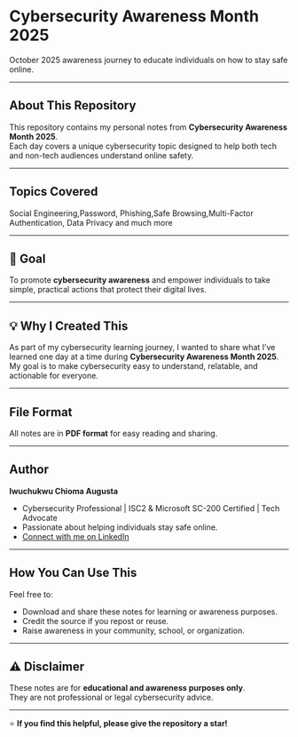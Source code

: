 
# Cybersecurity Awareness Month 2025  
October 2025 awareness journey to educate individuals on how to stay safe online.

---

## About This Repository
This repository contains my personal notes from **Cybersecurity Awareness Month 2025**.  
Each day covers a unique cybersecurity topic designed to help both tech and non-tech audiences understand online safety.

---

## Topics Covered
 Social Engineering,Password, Phishing,Safe Browsing,Multi-Factor Authentication, Data Privacy  and much more

---

## 🎯 Goal
To promote **cybersecurity awareness** and empower individuals to take simple, practical actions that protect their digital lives.

---

## 💡 Why I Created This
As part of my cybersecurity learning journey, I wanted to share what I’ve learned one day at a time during **Cybersecurity Awareness Month 2025**.  
My goal is to make cybersecurity easy to understand, relatable, and actionable for everyone.

---

## File Format
All notes are in **PDF format** for easy reading and sharing.

---

## Author
**Iwuchukwu Chioma Augusta**  
- Cybersecurity Professional | ISC2 & Microsoft SC-200 Certified | Tech Advocate  
- Passionate about helping individuals stay safe online.  
- [Connect with me on LinkedIn](https://www.linkedin.com/in/iwuchukwuaugustac)
  

---

## How You Can Use This
Feel free to:
- Download and share these notes for learning or awareness purposes.  
- Credit the source if you repost or reuse.  
- Raise awareness in your community, school, or organization.

---

## ⚠️ Disclaimer
These notes are for **educational and awareness purposes only**.  
They are not professional or legal cybersecurity advice.

---

⭐ **If you find this helpful, please give the repository a star!**

